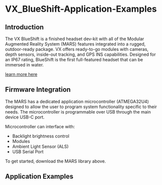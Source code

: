# VX_BlueShift-Application-Examples

## Introduction
The VX BlueShift is a finished headset dev-kit with all of the Modular Augmented Reality System (MARS) features integrated into a rugged, outdoor-ready package. VX offers ready-to-go modules with cameras, depth sensors, inside-out tracking, and GPS INS capabilities. Designed for an IP67 rating, BlueShift is the first full-featured headset that can be immersed in water.

[learn more here](https://www.vx-inc.com)

## Firmware Integration
The MARS has a dedicated application microcontroller (ATMEGA32U4) designed to allow the user to program system functionality specific to their needs. The microcontroller is programmable over USB through the main device USB-C port. 

  Microcontroller can interface with:
  * Backlight brightness control 
  * Modules
  * Ambient Light Sensor (ALS)
  * USB Serial Port

To get started, download the MARS library above.

## Application Examples

